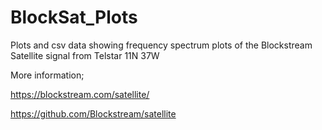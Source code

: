 # BlockSat_Plots
Plots and csv data showing frequency spectrum plots of the Blockstream Satellite signal from Telstar 11N 37W

More information;

https://blockstream.com/satellite/

https://github.com/Blockstream/satellite

